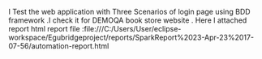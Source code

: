 I Test the web application with Three Scenarios of login page using BDD framework .I check it for DEMOQA book store website .
Here I attached report html report file  :file:///C:/Users/User/eclipse-workspace/Egubridgeproject/reports/SparkReport%2023-Apr-23%2017-07-56/automation-report.html
